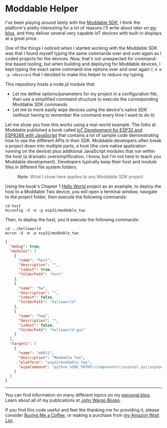 # Moddable Helper

I've been playing around lately with the [Moddable SDK](https://github.com/Moddable-OpenSource/moddable); I think the platform's pretty interesting for a lot of reasons I'll write about later on [my blog](https://johnwargo.com), and they deliver several very capable IoT devices with built-in displays at a great price.

One of the things I noticed when I started working with the Moddable SDK was that I found myself typing the same commands over and over again as I coded projects for the devices. Now, that's not unexpected for command-line based tooling, but when building and deploying for Moddable devices, I kept typing the exact same command-line options over and over again (`-d m -p <device>`) that I decided to make this helper to reduce my typing.

This repository hosts a node.jd module that:

* Let me define options/parameters for my project in a configuration file, then use a simplified command structure to execute the corresponding Moddable SDK commands
* Let me to more easily wipe devices using the device's native SDK (without having to remember the command every time I want to do it)

Let me show you how this works using a real-world example. The folks at Moddable published a book called [IoT Development for ESP32 and ESP8266 with JavaScript](https://github.com/Moddable-OpenSource/iot-product-dev-book) that contains a lot of sample code demonstrating how to use the different APIs in their SDK. Moddable developers often break a project down into multiple parts, a host (the core native application running on the device) plus additional JavaScript modules that run within the host (a dramatic oversimplification, I know, but I'm not here to teach you Moddable development). Developers typically keep their host and module files in different file system folders.

> **Note**: What I show here applies to any Moddable SDK project

Using the book's Chapter 1 [Hello World](https://github.com/Moddable-OpenSource/iot-product-dev-book/tree/master/ch1-gettingstarted) project as an example, to deploy the host to a Moddable Two device, you will open a terminal window, navigate to the project folder, then execute the following commands:

```shell
cd host
mcconfig -d -m -p esp32/moddable_two
```

Then, to deploy the host, you'd execute the following commands:

```shell
cd ../helloworld
mcrun -d -m -p esp32/moddable_two
```



```json
{
  "debug": true,
  "modules": [
    {
      "name": "host",
      "description": "",
      "isHost": true,
      "folderPath": "host"
    },
    {
      "name": "hw",
      "description": "",
      "isHost": false,
      "folderPath": "helloworld"
    },
    {
      "name": "hwg",
      "description": "",
      "isHost": false,
      "folderPath": "helloworld-gui"
    }
  ],
  "targets": [
    {
      "name": "mdbl2",
      "description": "Moddable Two",
      "platform": "esp32/moddable_two",
      "wipeCommand": "python %IDF_PATH%\\components\\esptool_py\\esptool\\esptool.py erase_flash"
    }
  ]
}
```

***

You can find information on many different topics on my [personal blog](http://www.johnwargo.com). Learn about all of my publications at [John Wargo Books](http://www.johnwargobooks.com).

If you find this code useful and feel like thanking me for providing it, please consider <a href="https://www.buymeacoffee.com/johnwargo" target="_blank">Buying Me a Coffee</a>, or making a purchase from [my Amazon Wish List](https://amzn.com/w/1WI6AAUKPT5P9).
